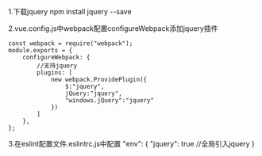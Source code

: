 1.下载jquery
npm install jquery --save

2.vue.config.js中webpack配置configureWebpack添加jquery插件
```
const webpack = require("webpack");
module.exports = {
    configureWebpack: {
        //支持jquery
        plugins: [
            new webpack.ProvidePlugin({
                $:"jquery",
                jQuery:"jquery",
                "windows.jQuery":"jquery"
            })
        ]
    },
};
```

3.在eslint配置文件.eslintrc.js中配置
"env": {
  "jquery": true //全局引入jquery
}

